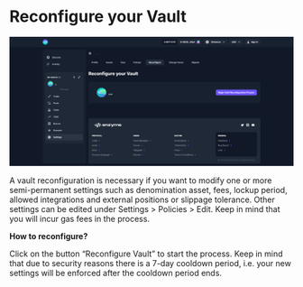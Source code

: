 # Reconfigure your Vault

![](<../../.gitbook/assets/reconfig (1) (1) (1).png>)

A vault reconfiguration is necessary if you want to modify one or more semi-permanent settings such as denomination asset, fees, lockup period, allowed integrations and external positions or slippage tolerance. Other settings can be edited under Settings > Policies > Edit. Keep in mind that you will incur gas fees in the process.

**How to reconfigure?**

Click on the button “Reconfigure Vault” to start the process. Keep in mind that due to security reasons there is a 7-day cooldown period, i.e. your new settings will be enforced after the cooldown period ends.
